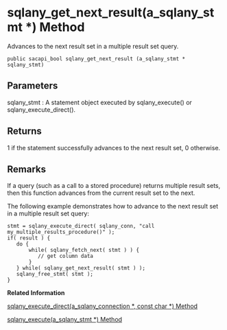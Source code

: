 <!-- loio3bf641336c5f10148dc7d998891c353b -->

# sqlany\_get\_next\_result\(a\_sqlany\_stmt \*\) Method

Advances to the next result set in a multiple result set query.



```
public sacapi_bool sqlany_get_next_result (a_sqlany_stmt * sqlany_stmt)
```



## Parameters

sqlany\_stmt
:   A statement object executed by sqlany\_execute\(\) or sqlany\_execute\_direct\(\).



## Returns

1 if the statement successfully advances to the next result set, 0 otherwise.



## Remarks

If a query \(such as a call to a stored procedure\) returns multiple result sets, then this function advances from the current result set to the next.

The following example demonstrates how to advance to the next result set in a multiple result set query:

```
stmt = sqlany_execute_direct( sqlany_conn, "call my_multiple_results_procedure()" );
if( result ) {
   do {
       while( sqlany_fetch_next( stmt ) ) {
          // get column data    
       }
   } while( sqlany_get_next_result( stmt ) );
   sqlany_free_stmt( stmt );
}
```

**Related Information**  


[sqlany\_execute\_direct\(a\_sqlany\_connection \*, const char \*\) Method](sqlany-execute-direct-a-sqlany-connection-const-char-method-3bf574d.md "Executes the SQL statement specified by the string argument and possibly returns a result set.")

[sqlany\_execute\(a\_sqlany\_stmt \*\) Method](sqlany-execute-a-sqlany-stmt-method-3bf58a8.md "Executes a prepared statement.")

